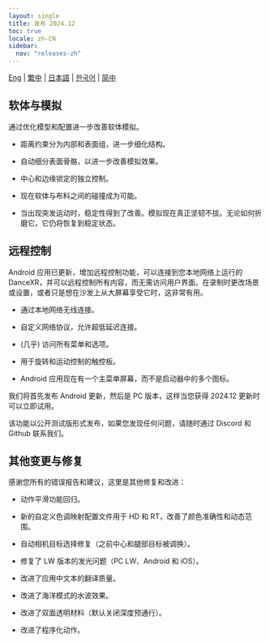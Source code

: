 ```yaml
---
layout: single
title: 发布 2024.12
toc: true
locale: zh-CN
sidebar:
  nav: "releases-zh"
---
```

[Eng](/dancexr/releases/2024.12) | [繁中](/tw/dancexr/releases/2024.12) | [日本語](/jp/dancexr/releases/2024.12) | [한국어](/kr/dancexr/releases/2024.12) | [简中](/zh/dancexr/releases/2024.12)

## 软体与模拟

通过优化模型和配置进一步改善软体模拟。

* 距离约束分为内部和表面组，进一步细化结构。

* 自动细分表面骨骼，以进一步改善模拟效果。

* 中心和边缘锁定的独立控制。

* 现在软体与布料之间的碰撞成为可能。

* 当出现突发运动时，稳定性得到了改善。模拟现在真正坚韧不拔。无论如何折磨它，它仍将恢复到稳定状态。

## 远程控制

Android 应用已更新，增加远程控制功能，可以连接到您本地网络上运行的 DanceXR，并可以远程控制所有内容，而无需访问用户界面。在录制时更改场景或设置，或者只是想在沙发上从大屏幕享受它时，这非常有用。

* 通过本地网络无线连接。

* 自定义网络协议，允许超低延迟连接。

* (几乎) 访问所有菜单和选项。

* 用于旋转和运动控制的触控板。

* Android 应用现在有一个主菜单屏幕，而不是启动器中的多个图标。

我们将首先发布 Android 更新，然后是 PC 版本，这样当您获得 2024.12 更新时可以立即试用。

该功能以公开测试版形式发布，如果您发现任何问题，请随时通过 Discord 和 Github 联系我们。

## 其他变更与修复

感谢您所有的错误报告和建议，这里是其他修复和改进：

* 动作平滑功能回归。

* 新的自定义色调映射配置文件用于 HD 和 RT，改善了颜色准确性和动态范围。

* 自动相机目标选择修复（之前中心和腿部目标被调换）。

* 修复了 LW 版本的发光问题（PC LW、Android 和 iOS）。

* 改进了应用中文本的翻译质量。

* 改进了海洋模式的水波效果。

* 改进了双面透明材料（默认关闭深度预通行）。

* 改进了程序化动作。
